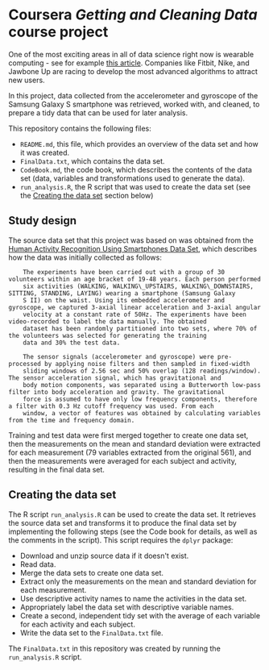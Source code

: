 # Coursera *Getting and Cleaning Data* course project

One of the most exciting areas in all of data science right now is wearable computing - see for example [this article](http://www.insideactivitytracking.com/data-science-activity-tracking-and-the-battle-for-the-worlds-top-sports-brand/). Companies like Fitbit, Nike, and Jawbone Up are racing to develop the most advanced algorithms to attract new users.

In this project, data collected from the accelerometer and gyroscope of the Samsung Galaxy S smartphone was retrieved, worked with, and cleaned, to prepare a tidy data that can be used for later analysis.

This repository contains the following files:

- `README.md`, this file, which provides an overview of the data set and how it was created.
- `FinalData.txt`, which contains the data set.
- `CodeBook.md`, the code book, which describes the contents of the data set (data, variables and transformations used to generate the data).
- `run_analysis.R`, the R script that was used to create the data set (see the [Creating the data set](#creating-data-set) section below) 

## Study design <a name="study-design"></a>

The source data set that this project was based on was obtained from the [Human Activity Recognition Using Smartphones Data Set](http://archive.ics.uci.edu/ml/datasets/Human+Activity+Recognition+Using+Smartphones#), which describes how the data was initially collected as follows:

        The experiments have been carried out with a group of 30 volunteers within an age bracket of 19-48 years. Each person performed
        six activities (WALKING, WALKING\_UPSTAIRS, WALKING\_DOWNSTAIRS, SITTING, STANDING, LAYING) wearing a smartphone (Samsung Galaxy
        S II) on the waist. Using its embedded accelerometer and gyroscope, we captured 3-axial linear acceleration and 3-axial angular
        velocity at a constant rate of 50Hz. The experiments have been video-recorded to label the data manually. The obtained 
        dataset has been randomly partitioned into two sets, where 70% of the volunteers was selected for generating the training 
        data and 30% the test data.
 
        The sensor signals (accelerometer and gyroscope) were pre-processed by applying noise filters and then sampled in fixed-width
        sliding windows of 2.56 sec and 50% overlap (128 readings/window). The sensor acceleration signal, which has gravitational and
        body motion components, was separated using a Butterworth low-pass filter into body acceleration and gravity. The gravitational
        force is assumed to have only low frequency components, therefore a filter with 0.3 Hz cutoff frequency was used. From each
        window, a vector of features was obtained by calculating variables from the time and frequency domain.

Training and test data were first merged together to create one data set, then the measurements on the mean and standard deviation were extracted for each measurement (79 variables extracted from the original 561), and then the measurements were averaged for each subject and activity, resulting in the final data set.

## Creating the data set <a name="creating-data-set"></a>

The R script `run_analysis.R` can be used to create the data set. It retrieves the source data set and transforms it to produce the final data set by implementing the following steps (see the Code book for details, as well as the comments in the script).  This script requires the `dplyr` package:

- Download and unzip source data if it doesn't exist.
- Read data.
- Merge the data sets to create one data set.
- Extract only the measurements on the mean and standard deviation for each measurement.
- Use descriptive activity names to name the activities in the data set.
- Appropriately label the data set with descriptive variable names.
- Create a second, independent tidy set with the average of each variable for each activity and each subject.
- Write the data set to the `FinalData.txt` file.

The `FinalData.txt` in this repository was created by running the `run_analysis.R` script.

